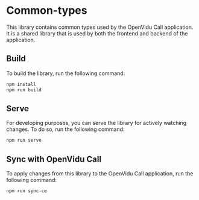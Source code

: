 # Common-types

This library contains common types used by the OpenVidu Call application. It is a shared library that is used by both the frontend and backend of the application.

## Build

To build the library, run the following command:

```bash
npm install
npm run build
```

## Serve

For developing purposes, you can serve the library for actively watching changes. To do so, run the following command:

```bash
npm run serve
```

## Sync with OpenVidu Call

To apply changes from this library to the OpenVidu Call application, run the following command:

```bash
npm run sync-ce
```
